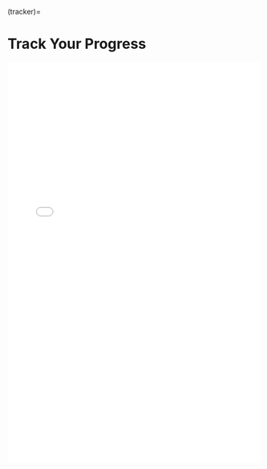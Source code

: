 (tracker)=
# Track Your Progress

<iframe src="../../_static/ckad-sprint-tracker/index.html" width="100%" height="800px" style="border:none;"></iframe>

<script src="https://utteranc.es/client.js"
        repo="colossus06/Kuberada-Blog"
        issue-term="pathname"
        label="blog"
        theme="github-light"
        crossorigin="anonymous"
        async>
</script>